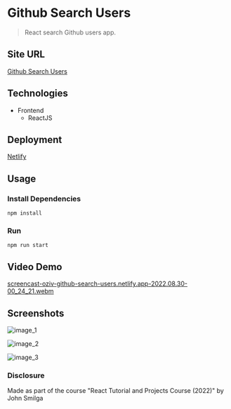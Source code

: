 # Github Search Users

> React search Github users app.

## Site URL

[Github Search Users](https://oziv-github-search-users.netlify.app/)

## Technologies

- Frontend
  - ReactJS

## Deployment

[Netlify](https://www.netlify.com/)

## Usage

### Install Dependencies

```
npm install
```

### Run

```
npm run start
```

## Video Demo

[screencast-oziv-github-search-users.netlify.app-2022.08.30-00_24_21.webm](https://user-images.githubusercontent.com/89987476/187303904-fb62068d-b2f5-43fa-bc2e-6bde15b6d85f.webm)

## Screenshots

![image_1](https://user-images.githubusercontent.com/89987476/187302319-c4e3be89-7855-43c8-a4cf-7fce990dbae1.png)

![image_2](https://user-images.githubusercontent.com/89987476/187302308-80051207-3db3-4b58-b124-5435bbc1eaeb.png)

![image_3](https://user-images.githubusercontent.com/89987476/187302313-4e331ed8-0156-4b70-9ef8-65139284cfe9.png)

### Disclosure

Made as part of the course "React Tutorial and Projects Course (2022)" by John Smilga
